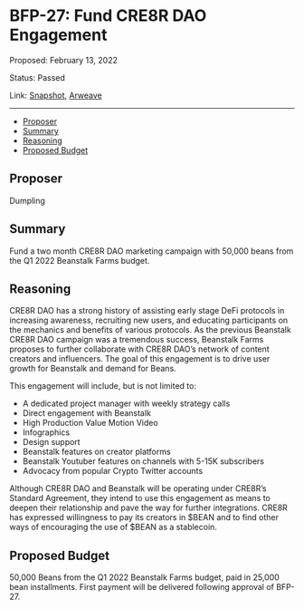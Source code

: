 # BFP-27: Fund CRE8R DAO Engagement

Proposed: February 13, 2022

Status: Passed

Link: [Snapshot](https://snapshot.org/#/beanstalkfarms.eth/proposal/0x51d78a9ceeeb7534c8a9e5669c914f4b755ac0ed3f43a61dcbfb41f8e1449ad9), [Arweave](https://arweave.net/rmVxso-hraPkihtGT-gskhNuoGe1lbUxbcHcAtzFOx4)

---

- [Proposer](#proposer)
- [Summary](#summary)
- [Reasoning](#reasoning)
- [Proposed Budget](#proposed-budget)

## Proposer

Dumpling

## Summary

Fund a two month CRE8R DAO marketing campaign with 50,000 beans from the Q1 2022 Beanstalk Farms budget.

## Reasoning

CRE8R DAO has a strong history of assisting early stage DeFi protocols in increasing awareness, recruiting new users, and educating participants on the mechanics and benefits of various protocols. As the previous Beanstalk CRE8R DAO campaign was a tremendous success, Beanstalk Farms proposes to further collaborate with CRE8R DAO’s network of content creators and influencers. The goal of this engagement is to drive user growth for Beanstalk and demand for Beans. 

This engagement will include, but is not limited to:

- A dedicated project manager with weekly strategy calls
- Direct engagement with Beanstalk
- High Production Value Motion Video
- Infographics
- Design support
- Beanstalk features on creator platforms
- Beanstalk Youtuber features on channels with 5-15K subscribers
- Advocacy from popular Crypto Twitter accounts

Although CRE8R DAO and Beanstalk will be operating under CRE8R’s Standard Agreement, they intend to use this engagement as means to deepen their relationship and pave the way for further integrations. CRE8R has expressed willingness to pay its creators in $BEAN and to find other ways of encouraging the use of $BEAN as a stablecoin. 

## Proposed Budget

50,000 Beans from the Q1 2022 Beanstalk Farms budget, paid in 25,000 bean installments. First payment will be delivered following approval of BFP-27.
